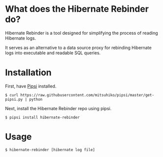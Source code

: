 # What does the Hibernate Rebinder do?

Hibernate Rebinder is a tool designed for simplifying the process of reading Hibernate logs.

It serves as an alternative to a data source proxy for rebinding Hibernate logs into executable and readable SQL queries.

# Installation

First, have [Pipsi](https://github.com/mitsuhiko/pipsi) installed.

    $ curl https://raw.githubusercontent.com/mitsuhiko/pipsi/master/get-pipsi.py | python

Next, install the Hibernate Rebinder repo using pipsi.

    $ pipsi install hibernate-rebinder

# Usage

    $ hibernate-rebinder [hibernate log file]
    

    


